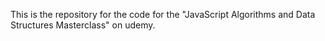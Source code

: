 This is the repository for the code for the "JavaScript Algorithms and Data Structures Masterclass" on udemy.
